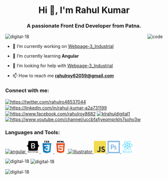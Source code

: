 <h1 align="center">Hi 👋, I'm Rahul Kumar</h1>
<h3 align="center">A passionate Front End Developer from Patna.</h3>

<img src="https://camo.githubusercontent.com/cae12fddd9d6982901d82580bdf321d81fb299141098ca1c2d4891870827bf17/68747470733a2f2f6d69726f2e6d656469756d2e636f6d2f6d61782f313336302f302a37513379765349765f7430696f4a2d5a2e676966" alt="code" align= "right">

<p align="left"> <img src="https://komarev.com/ghpvc/?username=digital-18&label=Profile%20views&color=0e75b6&style=flat" alt="digital-18" /> </p>

- 🔭 I’m currently working on [Webpage-3_Industrial](https://digital-18.github.io/Webpage-3/)

- 🌱 I’m currently learning **Angular**

- 🤝 I’m looking for help with [Webpage-3_Industrial](https://digital-18.github)

- 📫 How to reach me **rahulroy62059@gmail.com**

<h3 align="left">Connect with me:</h3>
<p align="left">
<a href="https://twitter.com/https://twitter.com/rahulro48537044" target="blank"><img align="center" src="https://raw.githubusercontent.com/rahuldkjain/github-profile-readme-generator/master/src/images/icons/Social/twitter.svg" alt="https://twitter.com/rahulro48537044" height="30" width="40" /></a>
<a href="https://linkedin.com/in/https://linkedin.com/in/rahul-kumar-a2a731199" target="blank"><img align="center" src="https://raw.githubusercontent.com/rahuldkjain/github-profile-readme-generator/master/src/images/icons/Social/linked-in-alt.svg" alt="https://linkedin.com/in/rahul-kumar-a2a731199" height="30" width="40" /></a>
<a href="https://fb.com/https://www.facebook.com/rahulroy8682" target="blank"><img align="center" src="https://raw.githubusercontent.com/rahuldkjain/github-profile-readme-generator/master/src/images/icons/Social/facebook.svg" alt="https://www.facebook.com/rahulroy8682" height="30" width="40" /></a>
<a href="https://instagram.com/klrahuldigital1" target="blank"><img align="center" src="https://raw.githubusercontent.com/rahuldkjain/github-profile-readme-generator/master/src/images/icons/Social/instagram.svg" alt="klrahuldigital1" height="30" width="40" /></a>
<a href="https://www.youtube.com/c/https://www.youtube.com/channel/uccbfafjyeqmprkln7sohv3w" target="blank"><img align="center" src="https://raw.githubusercontent.com/rahuldkjain/github-profile-readme-generator/master/src/images/icons/Social/youtube.svg" alt="https://www.youtube.com/channel/uccbfafjyeqmprkln7sohv3w" height="30" width="40" /></a>
</p>

<h3 align="left">Languages and Tools:</h3>
<p align="left"> <a href="https://angular.io" target="_blank" rel="noreferrer"> <img src="https://angular.io/assets/images/logos/angular/angular.svg" alt="angular" width="40" height="40"/> </a> <a href="https://getbootstrap.com" target="_blank" rel="noreferrer"> <img src="https://raw.githubusercontent.com/devicons/devicon/master/icons/bootstrap/bootstrap-plain-wordmark.svg" alt="bootstrap" width="40" height="40"/> </a> <a href="https://www.w3schools.com/css/" target="_blank" rel="noreferrer"> <img src="https://raw.githubusercontent.com/devicons/devicon/master/icons/css3/css3-original-wordmark.svg" alt="css3" width="40" height="40"/> </a> <a href="https://www.w3.org/html/" target="_blank" rel="noreferrer"> <img src="https://raw.githubusercontent.com/devicons/devicon/master/icons/html5/html5-original-wordmark.svg" alt="html5" width="40" height="40"/> </a> <a href="https://www.adobe.com/in/products/illustrator.html" target="_blank" rel="noreferrer"> <img src="https://www.vectorlogo.zone/logos/adobe_illustrator/adobe_illustrator-icon.svg" alt="illustrator" width="40" height="40"/> </a> <a href="https://developer.mozilla.org/en-US/docs/Web/JavaScript" target="_blank" rel="noreferrer"> <img src="https://raw.githubusercontent.com/devicons/devicon/master/icons/javascript/javascript-original.svg" alt="javascript" width="40" height="40"/> </a> <a href="https://www.photoshop.com/en" target="_blank" rel="noreferrer"> <img src="https://raw.githubusercontent.com/devicons/devicon/master/icons/photoshop/photoshop-line.svg" alt="photoshop" width="40" height="40"/> </a> <a href="https://reactjs.org/" target="_blank" rel="noreferrer"> <img src="https://raw.githubusercontent.com/devicons/devicon/master/icons/react/react-original-wordmark.svg" alt="react" width="40" height="40"/> </a> </p>

<p><img align="left" src="https://github-readme-stats.vercel.app/api/top-langs?username=digital-18&show_icons=true&locale=en&layout=compact" alt="digital-18" /></p>

<p>&nbsp;<img align="center" src="https://github-readme-stats.vercel.app/api?username=digital-18&show_icons=true&locale=en" alt="digital-18" /></p>

<p><img align="center" src="https://github-readme-streak-stats.herokuapp.com/?user=digital-18&" alt="digital-18" /></p>
